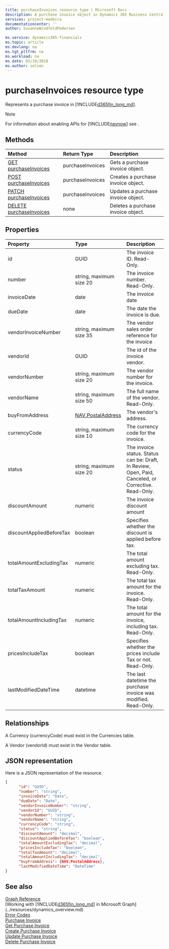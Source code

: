 ```yaml
---
title: purchaseInvoices resource type | Microsoft Docs
description: A purchase invoice object in Dynamics 365 Business Central.
services: project-madeira
documentationcenter: ''
author: SusanneWindfeldPedersen

ms.service: dynamics365-financials
ms.topic: article
ms.devlang: na
ms.tgt_pltfrm: na
ms.workload: na
ms.date: 03/19/2018
ms.author: solsen
---
```


# purchaseInvoices resource type
Represents a purchase invoice in [!INCLUDE[d365fin_long_md](../../includes/d365fin_long_md.md)]. 

> [!NOTE]  
> For information about enabling APIs for [!INCLUDE[navnow](../../includes/navnow_md.md)] see .

## Methods

| Method                                                             | Return Type    |Description                     |
|:-------------------------------------------------------------------|:---------------|:-------------------------------|
|[GET purchaseInvoices](../api/dynamics_purchaseinvoice_get.md)      |purchaseInvoices|Gets a purchase invoice object.|
|[POST purchaseInvoices](../api/dynamics_create_purchaseinvoice.md)  |purchaseInvoices|Creates a purchase invoice object.|
|[PATCH purchaseInvoices](../api/dynamics_purchaseinvoice_update.md) |purchaseInvoices|Updates a purchase invoice object.|
|[DELETE purchaseInvoices](../api/dynamics_purchaseinvoice_delete.md)|none            |Deletes a purchase invoice object.|


## Properties
| Property	            | Type	            |Description                                                |
|:----------------------|:----------------------|:----------------------------------------------------------|
|id                     |GUID                   |The invoice ID. Read-Only.                                 |
|number                 |string, maximum size 20|The invoice number. Read-Only.                             |
|invoiceDate            |date                   |The invoice date                                           |
|dueDate                |date                   |The date the invoice is due.                               |
|vendorInvoiceNumber    |string, maximum size 35|The vendor sales order reference for the invoice           |
|vendorId               |GUID                   |The id of the invoice vendor.                              |
|vendorNumber           |string, maximum size 20|The vendor number for the invoice.                         |
|vendorName             |string, maximum size 50|The full name of the vendor. Read-Only.                    |
|buyFromAddress         |[NAV.PostalAddress](../resources/dynamics_complextypes.md)|The vendor's address.  |
|currencyCode           |string, maximum size 10|The currency code for the invoice.                         |
|status                 |string, maximum size 20|The invoice status. Status can be: Draft, In Review, Open, Paid, Canceled, or Corrective. Read-Only.|
|discountAmount         |numeric                |The invoice discount amount                                |
|discountAppliedBeforeTax|boolean               |Specifies whether the discount is applied before tax.      |
|totalAmountExcludingTax|numeric                |The total amount excluding tax. Read-Only.                 |
|totalTaxAmount         |numeric                |The total tax amount for the invoice. Read-Only.           |
|totalAmountIncludingTax|numeric                |The total amount for the invoice, including tax. Read-Only.|
|pricesIncludeTax       |boolean                |Specifies whether the prices include Tax or not. Read-Only.|
|lastModifiedDateTime   |datetime               |The last datetime the purchase invoice was modified. Read-Only.|


## Relationships
A Currency (currencyCode) must exist in the Currencies table.

A Vendor (vendorId) must exist in the Vendor table.

## JSON representation

Here is a JSON representation of the resource.


```json
{
      "id": "GUID",
      "number": "string",
      "invoiceDate": "Date",
      "dueDate": "Date",
      "vendorInvoiceNumber": "string",
      "vendorId": "GUID",
      "vendorNumber": "string",
      "vendorName": "string",
      "currencyCode": "string",
      "status": "string",
      "discountAmount": "decimal",
      "discountAppliedBeforeTax": "boolean",
      "totalAmountExcludingTax": "decimal",
      "pricesIncludeTax": "boolean",
      "totalTaxAmount": "decimal",
      "totalAmountIncludingTax": "decimal",
      "buyFromAddress": {NAV.PostalAddress},
      "lastModifiedDateTime": "DateTime"
}

```
## See also
[Graph Reference](../api/dynamics_graph_reference.md)  
[Working with [!INCLUDE[d365fin_long_md](../../includes/d365fin_long_md.md)] in Microsoft Graph](../resources/dynamics_overview.md)  
[Error Codes](../dynamics_error_codes.md)  
[Purchase Invoice](../resources/dynamics_purchaseinvoice.md)  
[Get Purchase Invoice](../api/dynamics_purchaseinvoice_get.md)  
[Create Purchase Invoice](../api/dynamics_create_purchaseinvoice.md)  
[Update Purchase Invoice](../api/dynamics_purchaseinvoice_update.md)  
[Delete Purchase Invoice](../api/dynamics_purchaseinvoice_delete.md)  

